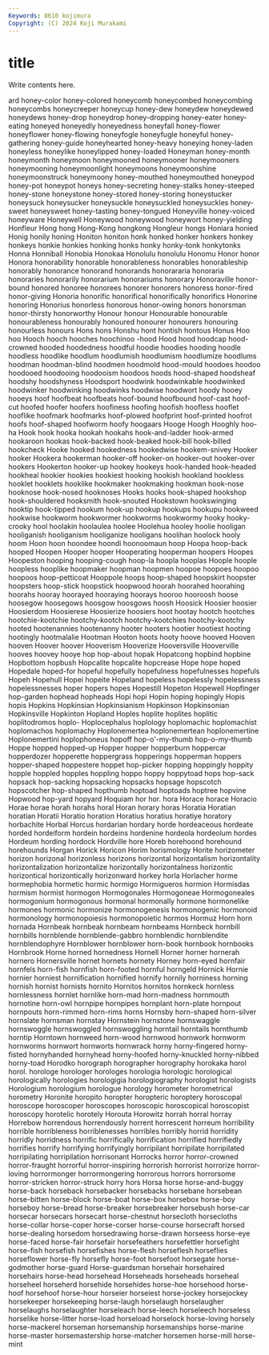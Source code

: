 ```yaml
---
Keywords: 8610 kojimura
Copyright: (C) 2024 Koji Murakami
---
```


# title

Write contents here.



ard honey-color honey-colored honeycomb honeycombed honeycombing honeycombs honeycreeper honeycup honey-dew
honeydew honeydewed honeydews honey-drop honeydrop honey-dropping honey-eater honey-eating honeyed honeyedly
honeyedness honeyfall honey-flower honeyflower honey-flowing honeyfogle honeyfugle honeyful honey-gathering honey-guide
honeyhearted honey-heavy honeying honey-laden honeyless honeylike honeylipped honey-loaded Honeyman honey-month
honeymonth honeymoon honeymooned honeymooner honeymooners honeymooning honeymoonlight honeymoons honeymoonshine honeymoonstruck
honeymoony honey-mouthed honeymouthed honeypod honey-pot honeypot honeys honey-secreting honey-stalks honey-steeped
honey-stone honeystone honey-stored honey-storing honeystucker honeysuck honeysucker honeysuckle honeysuckled honeysuckles
honey-sweet honeysweet honey-tasting honey-tongued Honeyville honey-voiced honeyware Honeywell Honeywood honeywood
honeywort honey-yielding Honfleur Hong hong Hong-Kong hongkong Hongleur hongs Honiara
honied Honig honily honing Honiton honiton honk honked honker honkers
honkey honkeys honkie honkies honking honks honky honky-tonk honkytonks Honna
Honniball Honobia Honokaa Honolulu honolulu Honomu Honor honor Honora honorability
honorable honorableness honorables honorableship honorably honorance honorand honorands honorararia honoraria
honoraries honorarily honorarium honorariums honorary Honoraville honor-bound honored honoree honorees
honorer honorers honoress honor-fired honor-giving Honoria honorific honorifical honorifically honorifics
Honorine honoring Honorius honorless honorous honor-owing honors honorsman honor-thirsty honorworthy
Honour honour Honourable honourable honourableness honourably honoured honourer honourers honouring
honourless honours Hons hons Honshu hont hontish hontous Honus Hoo
hoo Hooch hooch hooches hoochinoo -hood Hood hood hoodcap hood-crowned
hooded hoodedness hoodful hoodie hoodies hooding hoodle hoodless hoodlike hoodlum
hoodlumish hoodlumism hoodlumize hoodlums hoodman hoodman-blind hoodmen hoodmold hood-mould hoodoes
hoodoo hoodooed hoodooing hoodooism hoodoos hoods hood-shaped hoodsheaf hoodshy hoodshyness
Hoodsport hoodwink hoodwinkable hoodwinked hoodwinker hoodwinking hoodwinks hoodwise hoodwort hoody
hooey hooeys hoof hoofbeat hoofbeats hoof-bound hoofbound hoof-cast hoof-cut hoofed
hoofer hoofers hoofiness hoofing hoofish hoofless hooflet hooflike hoofmark hoofmarks
hoof-plowed hoofprint hoof-printed hoofrot hoofs hoof-shaped hoofworm hoofy hoogaars Hooge
Hoogh Hooghly hoo-ha Hook hook hooka hookah hookahs hook-and-ladder hook-armed
hookaroon hookas hook-backed hook-beaked hook-bill hook-billed hookcheck Hooke hooked hookedness
hookedwise hookem-snivey Hooker hooker Hookera hookerman hooker-off hooker-on hooker-out hooker-over
hookers Hookerton hooker-up hookey hookeys hook-handed hook-headed hookheal hookier hookies
hookiest hooking hookish hookland hookless hooklet hooklets hooklike hookmaker hookmaking
hookman hook-nose hooknose hook-nosed hooknoses Hooks hooks hook-shaped hookshop hook-shouldered
hooksmith hook-snouted Hookstown hookswinging hooktip hook-tipped hookum hook-up hookup hookups
hookupu hookweed hookwise hookworm hookwormer hookworms hookwormy hooky hooky-crooky hool
hoolakin hoolaulea hoolee Hoolehua hooley hoolie hooligan hooliganish hooliganism hooliganize
hooligans hoolihan hoolock hooly hoom Hoon hoon hoondee hoondi hoonoomaun
hoop Hoopa hoop-back hooped Hoopen Hooper hooper Hooperating hooperman hoopers
Hoopes Hoopeston hooping hooping-cough hoop-la hoopla hooplas Hoople hoople hoopless
hooplike hoopmaker hoopman hoopmen hoopoe hoopoes hoopoo hoopoos hoop-petticoat Hooppole
hoops hoop-shaped hoopskirt hoopster hoopsters hoop-stick hoopstick hoopwood hoorah hoorahed
hoorahing hoorahs hooray hoorayed hooraying hoorays hooroo hooroosh hoose hoosegow
hoosegows hoosgow hoosgows hoosh Hoosick Hoosier hoosier Hoosierdom Hoosierese Hoosierize
hoosiers hoot hootay hootch hootches hootchie-kootchie hootchy-kootch hootchy-kootchies hootchy-kootchy hooted
hootenannies hootenanny hooter hooters hootier hootiest hooting hootingly hootmalalie Hootman
Hooton hoots hooty hoove hooved Hooven hooven Hoover hoover Hooverism
Hooverize Hooversville Hooverville hooves hoovey hooye hop hop-about hopak Hopatcong
hopbind hopbine Hopbottom hopbush Hopcalite hopcalite hopcrease Hope hope hoped
Hopedale hoped-for hopeful hopefully hopefulness hopefulnesses hopefuls Hopeh Hopehull Hopei
hopeite Hopeland hopeless hopelessly hopelessness hopelessnesses hoper hopers hopes Hopestill
Hopeton Hopewell Hopfinger hop-garden hophead hopheads Hopi hopi Hopin hoping
hopingly Hopis hopis Hopkins Hopkinsian Hopkinsianism Hopkinson Hopkinsonian Hopkinsville Hopkinton
Hopland Hoples hoplite hoplites hoplitic hoplitodromos hoplo- Hoplocephalus hoplology hoplomachic
hoplomachist hoplomachos hoplomachy Hoplonemertea hoplonemertean hoplonemertine Hoplonemertini hoplophoneus hopoff hop-o'-my-thumb
hop-o-my-thumb Hoppe hopped hopped-up Hopper hopper hopperburn hoppercar hopperdozer hopperette
hoppergrass hopperings hopperman hoppers hopper-shaped hoppestere hoppet hop-picker hopping hoppingly
hoppity hopple hoppled hopples hoppling hoppo hoppy hoppytoad hops hop-sack
hopsack hop-sacking hopsacking hopsacks hopsage hopscotch hopscotcher hop-shaped hopthumb hoptoad
hoptoads hoptree hopvine Hopwood hop-yard hopyard Hoquiam hor hor. hora
Horace horace Horacio Horae horae horah horahs horal Horan horary
horas Horatia Horatian horatian Horatii Horatio horation Horatius horatius horatiye
horatory horbachite Horbal Horcus hordarian hordary horde hordeaceous hordeate horded
hordeiform hordein hordeins hordenine hordeola hordeolum hordes Hordeum hording hordock
Hordville hore Horeb horehoond horehound horehounds Horgan Horick Horicon Horim
horismology Horite horizometer horizon horizonal horizonless horizons horizontal horizontalism horizontality
horizontalization horizontalize horizontally horizontalness horizontic horizontical horizontically horizonward horkey horla
Horlacher horme hormephobia hormetic hormic hormigo Hormigueros hormion Hormisdas hormism
hormist hormogon Hormogonales Hormogoneae Hormogoneales hormogonium hormogonous hormonal hormonally hormone
hormonelike hormones hormonic hormonize hormonogenesis hormonogenic hormonoid hormonology hormonopoiesis hormonopoietic
hormos Hormuz Horn horn hornada Hornbeak hornbeak hornbeam hornbeams Hornbeck
hornbill hornbills hornblende hornblende-gabbro hornblendic hornblendite hornblendophyre Hornblower hornblower horn-book
hornbook hornbooks Hornbrook Horne horned hornedness Hornell Horner horner hornerah
hornero Hornersville hornet hornets hornety Horney horn-eyed hornfair hornfels horn-fish
hornfish horn-footed hornful horngeld Hornick Hornie hornier horniest hornification hornified
hornify hornily horniness horning hornish hornist hornists hornito Hornitos hornitos
hornkeck hornless hornlessness hornlet hornlike horn-mad horn-madness hornmouth hornotine horn-owl
hornpipe hornpipes hornplant horn-plate hornpout hornpouts horn-rimmed horn-rims horns Hornsby
horn-shaped horn-silver hornslate hornsman hornstay Hornstein hornstone hornswaggle hornswoggle hornswoggled
hornswoggling horntail horntails hornthumb horntip Horntown hornweed horn-wood hornwood hornwork
hornworm hornworms hornwort hornworts hornwrack horny horny-fingered horny-fisted hornyhanded hornyhead
horny-hoofed horny-knuckled horny-nibbed horny-toad Horodko horograph horographer horography horokaka horol
horol. horologe horologer horologes horologia horologic horological horologically horologies horologigia
horologiography horologist horologists Horologium horologium horologue horology horometer horometrical horometry
Horonite horopito horopter horopteric horoptery horoscopal horoscope horoscoper horoscopes horoscopic
horoscopical horoscopist horoscopy horotelic horotely Horouta Horowitz horrah horral horray
Horrebow horrendous horrendously horrent horrescent horreum horribility horrible horribleness horriblenesses
horribles horribly horrid horridity horridly horridness horrific horrifically horrification horrified
horrifiedly horrifies horrify horrifying horrifyingly horripilant horripilate horripilated horripilating horripilation
horrisonant Horrocks horror horror-crowned horror-fraught horrorful horror-inspiring horrorish horrorist horrorize
horror-loving horrormonger horrormongering horrorous horrors horrorsome horror-stricken horror-struck horry hors
Horsa horse horse-and-buggy horse-back horseback horsebacker horsebacks horsebane horsebean horse-bitten
horse-block horse-boat horse-box horsebox horse-boy horseboy horse-bread horse-breaker horsebreaker horsebush
horse-car horsecar horsecars horsecart horse-chestnut horsecloth horsecloths horse-collar horse-coper horse-corser
horse-course horsecraft horsed horse-dealing horsedom horsedrawing horse-drawn horseess horse-eye horse-faced
horse-fair horsefair horsefeathers horsefettler horsefight horse-fish horsefish horsefishes horse-flesh horseflesh
horseflies horseflower horse-fly horsefly horse-foot horsefoot horsegate horse-godmother horse-guard Horse-guardsman
horsehair horsehaired horsehairs horse-head horsehead Horseheads horseheads horseheal horseheel horseherd
horsehide horsehides horse-hoe horsehood horse-hoof horsehoof horse-hour horseier horseiest horse-jockey
horsejockey horsekeeper horsekeeping horse-laugh horselaugh horselaugher horselaughs horselaughter horseleach horse-leech
horseleech horseless horselike horse-litter horse-load horseload horselock horse-loving horsely horse-mackerel
horseman horsemanship horsemanships horse-marine horse-master horsemastership horse-matcher horsemen horse-mill horse-mint
